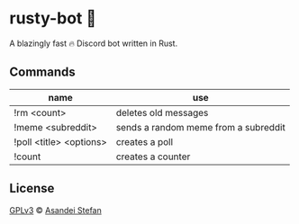 # rusty-bot 🦀

A blazingly fast 🔥 Discord bot written in Rust.

## Commands

| name                      | use                                  |
| ------------------------- | ------------------------------------ |
| !rm \<count>              | deletes old messages                 |
| !meme \<subreddit>        | sends a random meme from a subreddit |
| !poll \<title> \<options> | creates a poll                       |
| !count                    | creates a counter                    |

## License

[GPLv3](LICENSE) © [Asandei Stefan](https://www.stefan-asandei.cf)
